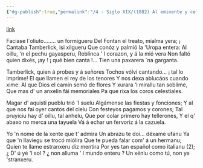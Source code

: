```yaml
---
{"dg-publish":true,"permalink":"/4 - Siglo XIX/(1882) Al eminente y celebrado tenor Don Enrique Tamberlick/","tags":["#Siglo_19","central","a1882","Teodoro_Cuesta","escrito","Mieres","carta","poema"]}
---
```


[link](https://asturies.com/cavedaynava/enriquetamberlick.txt)

Faciase l´oliuto........ un formigueru 
Del Fontan el treato, mialma yera; 
¡ Cantaba Tamberlick, isi xilgueru 
Que conóz y palmió la 'Uropa entera: 
Al oillu, 'n el pechu gayasperu, 
Reblinca ' l corazon, y á la mió vera 
Non faltó quien dixés, ¡ay ! ¡ qué bien canta !... 
Tien una paxarera ´na garganta.

Tamberlick, quien á probes y á señores 
Tochos vólvi cantando... ¡ tal lo imprime! 
El que llamen el rey de los tenores
Y nos dexa ablucáos cuando xime: 
Al que Dios el camin semó de flores 
Y xurara 'l mirallu tan soblime, 
Que mas d' un anxelin fái memoriales 
Pa que rixa los coros celestiales.

Magar d' aquisti pueblu trió 'l suelu 
Algámense las fiestas y fonciones; 
Y al que nos fai oyer cantos del cielu 
Con festeyos pagamos y corones; 
Tal pruyiciu hay d' oillu, tal anhelu, 
Que por colar primero hay tellerones, 
Y el q' abaxo no merca una tayuela 
Vá á echar un fervoriz á la cazuela.

Yo 'n nome de la xente que t' admira 
Un abrazu te doi... déxame ufanu 
Ya que 'n llaviegu se trocó miólira 
Que te pueda falar com' á un hermanu; 
Quien te llame estranxeru diz mentira 
Por yes tan español como italianu (2); 
¿ D' ú yé 'l sol ? ¿ non alluma ' l mundo enteru ? 
Un xéniu como tú, non ye 'stranxeru.